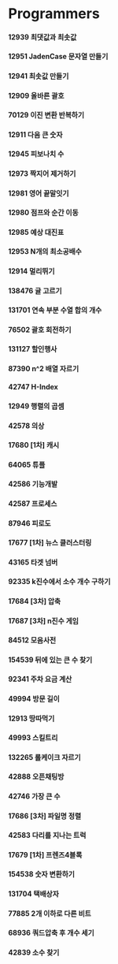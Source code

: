 # Programmers

#### 12939 최댓값과 최솟값
#### 12951 JadenCase 문자열 만들기
#### 12941 최솟값 만들기
#### 12909 올바른 괄호
#### 70129 이진 변환 반복하기
#### 12911 다음 큰 숫자
#### 12945 피보나치 수
#### 12973 짝지어 제거하기
#### 12981 영어 끝말잇기
#### 12980 점프와 순간 이동
#### 12985 예상 대진표
#### 12953 N개의 최소공배수
#### 12914 멀리뛰기
#### 138476 귤 고르기
#### 131701 연속 부분 수열 합의 개수
#### 76502 괄호 회전하기
#### 131127 할인행사
#### 87390 n^2 배열 자르기
#### 42747 H-Index
#### 12949 행렬의 곱셈
#### 42578 의상
#### 17680 [1차] 캐시
#### 64065 튜플
#### 42586 기능개발
#### 42587 프로세스
#### 87946 피로도
#### 17677 [1차] 뉴스 클러스터링
#### 43165 타겟 넘버
#### 92335 k진수에서 소수 개수 구하기
#### 17684 [3차] 압축
#### 17687 [3차] n진수 게임
#### 84512 모음사전
#### 154539 뒤에 있는 큰 수 찾기
#### 92341 주차 요금 계산
#### 49994 방문 길이
#### 12913 땅따먹기
#### 49993 스킬트리
#### 132265 롤케이크 자르기
#### 42888 오픈채팅방
#### 42746 가장 큰 수
#### 17686 [3차] 파일명 정렬
#### 42583 다리를 지나는 트럭
#### 17679 [1차] 프렌즈4블록
#### 154538 숫자 변환하기
#### 131704 택배상자
#### 77885 2개 이하로 다른 비트
#### 68936 쿼드압축 후 개수 세기
#### 42839 소수 찾기

